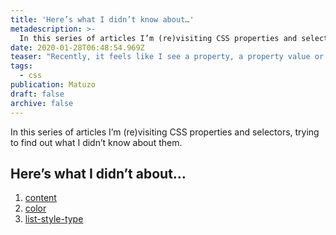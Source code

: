 ```yaml
---
title: 'Here’s what I didn’t know about…'
metadescription: >-
  In this series of articles I’m (re)visiting CSS properties and selectors, trying to find out what I didn’t know about them.
date: 2020-01-28T06:48:54.969Z
teaser: "Recently, it feels like I see a property, a property value or a selector I haven’t heard about pop up every day. Often these things I learn aren’t even that new, which makes me wonder how much I don’t know about CSS."
tags:
  - css
publication: Matuzo
draft: false
archive: false
---
```

In this series of articles I’m (re)visiting CSS properties and selectors, trying to find out what I didn’t know about them.

## Here’s what I didn’t about…

1. [content](/blog/heres-what-i-didnt-know-about-content/)
1. [color](/blog/heres-what-i-didnt-know-about-color/)
1. [list-style-type](/blog/heres-what-i-didnt-know-about-list-style-type/)
